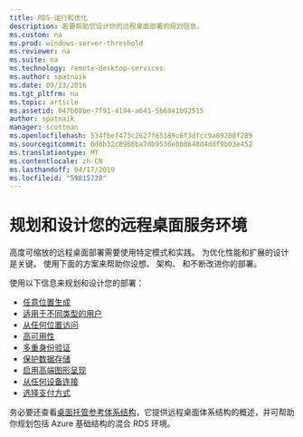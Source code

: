 ```yaml
---
title: RDS-运行和优化
description: 若要帮助您设计你的远程桌面部署的规划信息。
ms.custom: na
ms.prod: windows-server-threshold
ms.reviewer: na
ms.suite: na
ms.technology: remote-desktop-services
ms.author: spatnaik
ms.date: 09/23/2016
ms.tgt_pltfrm: na
ms.topic: article
ms.assetid: 047b08be-7f91-4194-a641-5b6941b92515
author: spatnaik
manager: scottman
ms.openlocfilehash: 534fbef473c2627f65189c6f3dfcc9a89200f289
ms.sourcegitcommit: 0d0b32c8986ba7db9536e0b8648d4ddf9b03e452
ms.translationtype: MT
ms.contentlocale: zh-CN
ms.lasthandoff: 04/17/2019
ms.locfileid: "59815728"
---
```

# <a name="plan-and-design-your-remote-desktop-services-environment"></a>规划和设计您的远程桌面服务环境

高度可缩放的远程桌面部署需要使用特定模式和实践。
为优化性能和扩展的设计是关键。 使用下面的方案来帮助你设想、 架构、 和不断改进你的部署。

使用以下信息来规划和设计您的部署：

- [任意位置生成](rds-plan-build-anywhere.md)
- [适用于不同类型的用户](rds-plan-cater-to-users.md)
- [从任何位置访问](rds-plan-access-from-anywhere.md)
- [高可用性](rds-plan-high-availability.md)
- [多重身份验证](rds-plan-mfa.md)
- [保护数据存储](rds-plan-secure-data-storage.md)
- [启用高端图形呈现](rds-graphics-virtualization.md)
- [从任何设备连接](rds-plan-connect-from-any-device.md)
- [选择支付方式](rds-plan-choose-how-you-pay.md)

务必要还查看[桌面托管参考体系结构](desktop-hosting-reference-architecture.md)，它提供远程桌面体系结构的概述，并可帮助你规划包括 Azure 基础结构的混合 RDS 环境。
